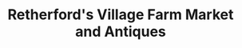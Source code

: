 ---
title: "Retherford's Village Farm Market and Antiques"
url: /benton/retherfords-village-farm-market-and-antiques/
shop: farm
---